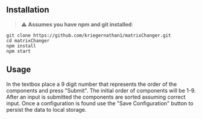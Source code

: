 ## Installation
> :warning: **Assumes you have npm and git installed**:
```
git clone https://github.com/kriegernathan1/matrixChanger.git
cd matrixChanger
npm install
npm start 
```

## Usage 
 In the textbox place a 9 digit number that represents the order of the components and press "Submit". The initial order of components will be 1-9. After an input is submitted the components are sorted assuming correct input. Once a configuration is found use the "Save Configuration" button to persist the data to local storage. 
